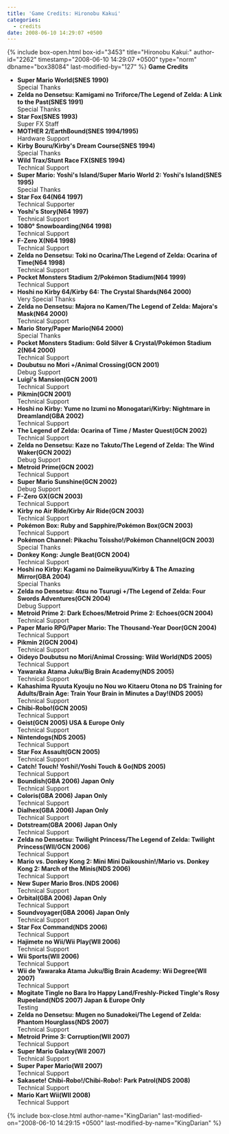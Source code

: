 ```yaml
---
title: 'Game Credits: Hironobu Kakui'
categories:
  - credits
date: 2008-06-10 14:29:07 +0500
---
```

{% include box-open.html box-id="3453" title="Hironobu Kakui:" author-id="2262" timestamp="2008-06-10 14:29:07 +0500" type="norm" dbname="box38084" last-modified-by="127" %}
<b>Game Credits</b>
<UL>

<LI><b>Super Mario World(SNES 1990)</b><BR />
Special Thanks</LI>
<LI><b>Zelda no Densetsu: Kamigami no Triforce/The Legend of Zelda: A Link to the Past(SNES 1991)</b><BR />
Special Thanks</LI>
<LI><b>Star Fox(SNES 1993)</b><BR />
Super FX Staff</LI>
<LI><b>MOTHER 2/EarthBound(SNES 1994/1995)</b><BR />
Hardware Support</LI>
<LI><b>Kirby Bouru/Kirby's Dream Course(SNES 1994)</b><BR />
Special Thanks</LI>
<LI><b>Wild Trax/Stunt Race FX(SNES 1994)</b><BR />
Technical Support</LI>
<LI><b>Super Mario: Yoshi's Island/Super Mario World 2: Yoshi's Island(SNES 1995)</b><BR />
Special Thanks</LI>
<LI><b>Star Fox 64(N64 1997)</b><BR />
Technical Supporter</LI>
<LI><b>Yoshi's Story(N64 1997)</b><BR />
Technical Support</LI>
<LI><b>1080° Snowboarding(N64 1998)</b><BR />
Technical Support</LI>
<LI><b>F-Zero X(N64 1998)</b><BR />
Technical Support</LI>
<LI><b>Zelda no Densetsu: Toki no Ocarina/The Legend of Zelda: Ocarina of Time(N64 1998)</b><BR />
Technical Support</LI>
<LI><b>Pocket Monsters Stadium 2/Pokémon Stadium(N64 1999)</b><BR />
Technical Support</LI>
<LI><b>Hoshi no Kirby 64/Kirby 64: The Crystal Shards(N64 2000)</b><BR />
Very Special Thanks</LI>
<LI><b>Zelda no Densetsu: Majora no Kamen/The Legend of Zelda: Majora's Mask(N64 2000)</b><BR />
Technical Support</LI>
<LI><b>Mario Story/Paper Mario(N64 2000)</b><BR />
Special Thanks</LI>
<LI><b>Pocket Monsters Stadium: Gold Silver & Crystal/Pokémon Stadium 2(N64 2000)</b><BR />
Technical Support</LI>
<LI><b>Doubutsu no Mori +/Animal Crossing(GCN 2001)</b><BR />
Debug Support</LI>
<LI><b>Luigi's Mansion(GCN 2001)</b><BR />
Technical Support</LI>
<LI><b>Pikmin(GCN 2001)</b><BR />
Technical Support</LI>
<LI><b>Hoshi no Kirby: Yume no Izumi no Monogatari/Kirby: Nightmare in Dreamland(GBA 2002)</b><BR />
Technical Support</LI>
<LI><b>The Legend of Zelda: Ocarina of Time / Master Quest(GCN 2002)</b><BR />
Technical Support</LI>
<LI><b>Zelda no Densetsu: Kaze no Takuto/The Legend of Zelda: The Wind Waker(GCN 2002)</b><BR />
Debug Support</LI>
<LI><b>Metroid Prime(GCN 2002)</b><BR />
Technical Support</LI>
<LI><b>Super Mario Sunshine(GCN 2002)</b><BR />
Debug Support</LI>
<LI><b>F-Zero GX(GCN 2003)</b><BR />
Technical Support</LI>
<LI><b>Kirby no Air Ride/Kirby Air Ride(GCN 2003)</b><BR />
Technical Support</LI>
<LI><b>Pokémon Box: Ruby and Sapphire/Pokémon Box(GCN 2003)</b><BR />
Technical Support</LI>
<LI><b>Pokémon Channel: Pikachu Toissho!/Pokémon Channel(GCN 2003)</b><BR />
Special Thanks</LI>
<LI><b>Donkey Kong: Jungle Beat(GCN 2004)</b><BR />
Technical Support</LI>
<LI><b>Hoshi no Kirby: Kagami no Daimeikyuu/Kirby & The Amazing Mirror(GBA 2004)</b><BR />
Special Thanks</LI>
<LI><b>Zelda no Densetsu: 4tsu no Tsurugi +/The Legend of Zelda: Four Swords Adventures(GCN 2004)</b><BR />
Debug Support</LI>
<LI><b>Metroid Prime 2: Dark Echoes/Metroid Prime 2: Echoes(GCN 2004)</b><BR />
Technical Support</LI>
<LI><b>Paper Mario RPG/Paper Mario: The Thousand-Year Door(GCN 2004)</b><BR />
Technical Support</LI>
<LI><b>Pikmin 2(GCN 2004)</b><BR />
Technical Support</LI>
<LI><b>Oideyo Doubutsu no Mori/Animal Crossing: Wild World(NDS 2005)</b><BR />
Technical Support</LI>
<LI><b>Yawaraka Atama Juku/Big Brain Academy(NDS 2005)</b><BR />
Technical Support</LI>
<LI><b>Kahashima Ryuuta Kyouju no Nou wo Kitaeru Otona no DS Training for Adults/Brain Age: Train Your Brain in Minutes a Day!(NDS 2005)</b><BR />
Technical Support</LI>
<LI><b>Chibi-Robo!(GCN 2005)</b><BR />
Technical Support</LI>
<LI><b>Geist(GCN 2005) USA & Europe Only</b><BR />
Technical Support</LI>
<LI><b>Nintendogs(NDS 2005)</b><BR />
Technical Support</LI>
<LI><b>Star Fox Assault(GCN 2005)</b><BR />
Technical Support</LI>
<LI><b>Catch! Touch! Yoshi!/Yoshi Touch & Go(NDS 2005)</b><BR />
Technical Support</LI>
<LI><b>Boundish(GBA 2006) Japan Only</b><BR />
Technical Support</LI>
<LI><b>Coloris(GBA 2006) Japan Only</b><BR />
Technical Support</LI>
<LI><b>Dialhex(GBA 2006) Japan Only</b><BR />
Technical Support</LI>
<LI><b>Dotstream(GBA 2006) Japan Only</b><BR />
Technical Support</LI>
<LI><b>Zelda no Densetsu: Twilight Princess/The Legend of Zelda: Twilight Princess(WII/GCN 2006)</b><BR />
Technical Support</LI>
<LI><b>Mario vs. Donkey Kong 2: Mini Mini Daikoushin!/Mario vs. Donkey Kong 2: March of the Minis(NDS 2006)</b><BR />
Technical Support</LI>
<LI><b>New Super Mario Bros.(NDS 2006)</b><BR />
Technical Support</LI>
<LI><b>Orbital(GBA 2006) Japan Only</b><BR />
Technical Support</LI>
<LI><b>Soundvoyager(GBA 2006) Japan Only</b><BR />
Technical Support</LI>
<LI><b>Star Fox Command(NDS 2006)</b><BR />
Technical Support</LI>
<LI><b>Hajimete no Wii/Wii Play(WII 2006)</b><BR />
Technical Support</LI>
<LI><b>Wii Sports(WII 2006)</b><BR />
Technical Support</LI>
<LI><b>Wii de Yawaraka Atama Juku/Big Brain Academy: Wii Degree(WII 2007)</b><BR />
Technical Support</LI>
<LI><b>Mogitate Tingle no Bara Iro Happy Land/Freshly-Picked Tingle's Rosy Rupeeland(NDS 2007) Japan & Europe Only</b><BR />
Testing</LI>
<LI><b>Zelda no Densetsu: Mugen no Sunadokei/The Legend of Zelda: Phantom Hourglass(NDS 2007)</b><BR />
Technical Support</LI>
<LI><b>Metroid Prime 3: Corruption(WII 2007)</b><BR />
Technical Support</LI>
<LI><b>Super Mario Galaxy(WII 2007)</b><BR />
Technical Support</LI>
<LI><b>Super Paper Mario(WII 2007)</b><BR />
Technical Support</LI>
<LI><b>Sakasete! Chibi-Robo!/Chibi-Robo!: Park Patrol(NDS 2008)</b><BR />
Technical Support</LI>
<LI><b>Mario Kart Wii(WII 2008)</b><BR />
Technical Support</LI>


</UL>
{% include box-close.html author-name="KingDarian" last-modified-on="2008-06-10 14:29:15 +0500" last-modified-by-name="KingDarian" %}
